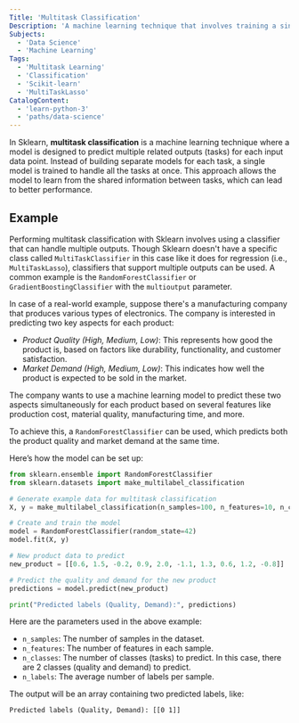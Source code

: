 ```yaml
---
Title: 'Multitask Classification'
Description: 'A machine learning technique that involves training a single model to predict multiple related labels for each data point.'
Subjects:
  - 'Data Science'
  - 'Machine Learning'
Tags:
  - 'Multitask Learning'
  - 'Classification'
  - 'Scikit-learn'
  - 'MultiTaskLasso'
CatalogContent:
  - 'learn-python-3'
  - 'paths/data-science'
---
```


In Sklearn, **multitask classification** is a machine learning technique where a model is designed to predict multiple related outputs (tasks) for each input data point. Instead of building separate models for each task, a single model is trained to handle all the tasks at once. This approach allows the model to learn from the shared information between tasks, which can lead to better performance.

## Example

Performing multitask classification with Sklearn involves using a classifier that can handle multiple outputs. Though Sklearn doesn't have a specific class called `MultiTaskClassifier` in this case like it does for regression (i.e., `MultiTaskLasso`), classifiers that support multiple outputs can be used. A common example is the `RandomForestClassifier` or `GradientBoostingClassifier` with the `multioutput` parameter.

In case of a real-world example, suppose there's a manufacturing company that produces various types of electronics. The company is interested in predicting two key aspects for each product:

- _Product Quality (High, Medium, Low)_: This represents how good the product is, based on factors like durability, functionality, and customer satisfaction.
- _Market Demand (High, Medium, Low)_: This indicates how well the product is expected to be sold in the market.

The company wants to use a machine learning model to predict these two aspects simultaneously for each product based on several features like production cost, material quality, manufacturing time, and more.

To achieve this, a `RandomForestClassifier` can be used, which predicts both the product quality and market demand at the same time.

Here’s how the model can be set up:

```py
from sklearn.ensemble import RandomForestClassifier
from sklearn.datasets import make_multilabel_classification

# Generate example data for multitask classification
X, y = make_multilabel_classification(n_samples=100, n_features=10, n_classes=2, n_labels=1, random_state=42)

# Create and train the model
model = RandomForestClassifier(random_state=42)
model.fit(X, y)

# New product data to predict
new_product = [[0.6, 1.5, -0.2, 0.9, 2.0, -1.1, 1.3, 0.6, 1.2, -0.8]]

# Predict the quality and demand for the new product
predictions = model.predict(new_product)

print("Predicted labels (Quality, Demand):", predictions)
```

Here are the parameters used in the above example:

- `n_samples`: The number of samples in the dataset.
- `n_features`: The number of features in each sample.
- `n_classes`: The number of classes (tasks) to predict. In this case, there are 2 classes (quality and demand) to predict.
- `n_labels`: The average number of labels per sample.

The output will be an array containing two predicted labels, like:

```shell
Predicted labels (Quality, Demand): [[0 1]]
```


